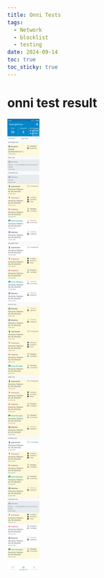 ```yaml
---
title: Onni Tests
tags:
  - Network
  - blocklist
  - testing
date: 2024-09-14
toc: true
toc_sticky: true
---
```



# onni test result 

![](../_asset/2024-09-14-onni_image_1.jpg)


